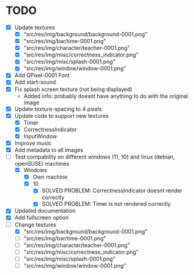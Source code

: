 # TODO

* [x] Update textures
  * [x] "src/res/img/background/background-0001.png"
  * [x] "src/res/img/bar/time-0001.png"
  * [x] "src/res/img/character/teacher-0001.png"
  * [x] "src/res/img/misc/correctness_indicator.png"
  * [x] "src/res/img/misc/splash-0001.png"
  * [x] "src/res/img/window/window-0001.png"
* [x] Add GPixel-0001 Font
* [x] Add start-sound
* [x] Fix splash screen texture (not being displayed)
  * Added info: probably doesnt have anything to do with the original image
* [x] Update texture-spacing to 4 pixels
* [x] Update code to support new textures
  * [x] Timer
  * [x] CorrectnessIndicator
  * [x] InputWindow
* [x] Improve music
* [x] Add metadata to all images
* [ ] Test compability on different windows (11, 10) and linux (debian, openSUSE) machines
  * [x] Windows
    * [x] Own machine
    * [x] 10
      * [x] SOLVED PROBLEM: CorrectnessIndicator doesnt render correctly
      * [x] SOLVED PROBLEM: Timer is not rendered correctly
* [x] Updated documentation
* [x] Add fullscreen option
* [ ] Change textures
  * [x] "src/res/img/background/background-0001.png"
  * [ ] "src/res/img/bar/time-0001.png"
  * [ ] "src/res/img/character/teacher-0001.png"
  * [ ] "src/res/img/misc/correctness_indicator.png"
  * [ ] "src/res/img/misc/splash-0001.png"
  * [ ] "src/res/img/window/window-0001.png"
